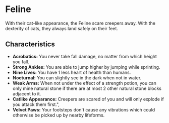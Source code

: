 # Feline

With their cat-like appearance, the Feline scare creepers away. With the dexterity of cats, they always land safely on their feet.

## Characteristics

- **Acrobatics:** You never take fall damage, no matter from which height you fall.
- **Strong Ankles:** You are able to jump higher by jumping while sprinting.
- **Nine Lives:** You have 1 less heart of health than humans.
- **Nocturnal:** You can slightly see in the dark when not in water.
- **Weak Arms:** When not under the effect of a strength potion, you can only mine natural stone if there are at most 2 other natural stone blocks adjacent to it.
- **Catlike Appearance:** Creepers are scared of you and will only explode if you attack them first.",
- **Velvet Paws:** Your footsteps don't cause any vibrations which could otherwise be picked up by nearby lifeforms.
